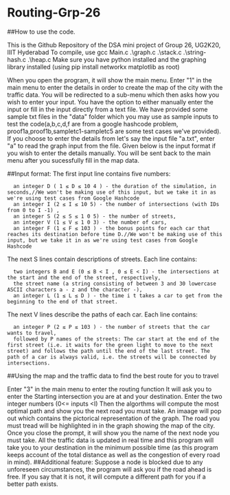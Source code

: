 # Routing-Grp-26
##How to use the code.

This is the Github Repository of the DSA mini project of Group 26, UG2K20, IIIT Hyderabad 
To compile, use gcc Main.c .\graph.c .\stack.c .\string-hash.c .\heap.c 
Make sure you have python installed and the graphing library installed (using pip install networkx matplotlib as root)

When you open the program, it will show the main menu. Enter "1" in the main menu to enter the details in order to create the map of the city with the traffic data. You will be redirected to a sub-menu which then asks how you wish to enter your input. You have the option to either manually enter the input or fill in the input directly from a text file. We have provided some sample txt files in the "data" folder which you may use as sample inputs to test the code(a,b,c,d,f are from a google hashcode problem, proof1a,proof1b,sampletc1-sampletc5 are some test cases we've provided). If you choose to enter the details from let's say the input file "a.txt", enter "a" to read the graph input from the file. Given below is the input format if you wish to enter the details manually. You will be sent back to the main menu after you sucessfully fill in the map data.

##Input format:
The first input line contains five numbers:

      an integer D ( 1 ≤ D ≤ 10 4 ) - the duration of the simulation, in seconds,//We won't be making use of this input, but we take it in as we're using test cases from Google Hashcode
      an integer I (2 ≤ I ≤ 10 5) - the number of intersections (with IDs from 0 to I -1) ,
      an integer S (2 ≤ S ≤ 1 0 5) - the number of streets,
      an integer V (1 ≤ V ≤ 1 0 3) - the number of cars,
      an integer F (1 ≤ F ≤ 103 ) - the bonus points for each car that reaches its destination before time D.//We won't be making use of this input, but we take it in as we're using test cases from Google Hashcode
     
The next S lines contain descriptions of streets. Each line contains:

      two integers B and E (0 ≤ B < I , 0 ≤ E < I) - the intersections at the start and the end of the street, respectively,
      the street name (a string consisting of between 3 and 30 lowercase ASCII characters a - z and the character -),
      an integer L (1 ≤ L ≤ D ) - the time i t takes a car to get from the beginning to the end of that street.
      
The next V lines describe the paths of each car. Each line contains:

      an integer P (2 ≤ P ≤ 103 ) - the number of streets that the car wants to travel,
      followed by P names of the streets: The car start at the end of the first street (i.e. it waits for the green light to move to the next street) and follows the path until the end of the last street. The path of a car is always valid, i.e. the streets will be connected by intersections.

##Using the map and the traffic data to find the best route for you to travel

Enter "3" in the main menu to enter the routing function
It will ask you to enter the Starting intersection you are at and your destination. Enter the two integer numbers (0<= inputs <I)
Then the algorthms will compute the most optimal path and show you the next road you must take. An imaage will pop out which contains the pictorical representation of the graph. The road you must tread will be highlighted in in the graph showing the map of the city. Once you close the prompt, it will show you the name of the next node you must take. All the traffic data is updated in real time and this program will take you to your destination in the minimum possible time (as this program keeps account of the total distance as well as the congestion of every road in mind). 
##Additional feature: Suppose a node is blocked due to any unforeseen circumstances, the program will ask you if the road ahead is free. If you say that it is not, it will compute a different path for you if a better path exists. 
